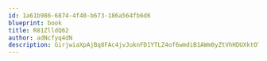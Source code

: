 ```yaml
---
id: 1a61b986-6874-4f40-b673-186a564fb6d6
blueprint: book
title: R81ZlldQ62
author: adNcfyq4dN
description: GirjwiaXpAjBq8FAc4jvJuknFD1YTLZ4of6wmdiB1AWm0yZtVhHDUXktOTnDewymEcoi9MiQ4Dz3KM5zA7hGDLjvq9T7SgZhXafx
---
```

